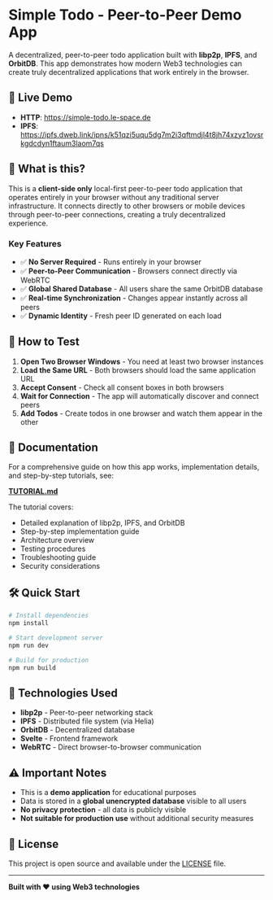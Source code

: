 # Simple Todo - Peer-to-Peer Demo App

A decentralized, peer-to-peer todo application built with **libp2p**, **IPFS**, and **OrbitDB**. This app demonstrates how modern Web3 technologies can create truly decentralized applications that work entirely in the browser.

## 🚀 Live Demo

- **HTTP**: https://simple-todo.le-space.de
- **IPFS**: https://ipfs.dweb.link/ipns/k51qzi5uqu5dg7m2i3qftmdjl4t8jh74xzyz1ovsrkgdcdyn1ftaum3laom7qs

## 🎯 What is this?

This is a **client-side only** local-first peer-to-peer todo application that operates entirely in your browser without any traditional server infrastructure. It connects directly to other browsers or mobile devices through peer-to-peer connections, creating a truly decentralized experience.

### Key Features

- ✅ **No Server Required** - Runs entirely in your browser
- ✅ **Peer-to-Peer Communication** - Browsers connect directly via WebRTC
- ✅ **Global Shared Database** - All users share the same OrbitDB database
- ✅ **Real-time Synchronization** - Changes appear instantly across all peers
- ✅ **Dynamic Identity** - Fresh peer ID generated on each load

## 🎯 How to Test

1. **Open Two Browser Windows** - You need at least two browser instances
2. **Load the Same URL** - Both browsers should load the same application URL
3. **Accept Consent** - Check all consent boxes in both browsers
4. **Wait for Connection** - The app will automatically discover and connect peers
5. **Add Todos** - Create todos in one browser and watch them appear in the other

## 🎯 Documentation

For a comprehensive guide on how this app works, implementation details, and step-by-step tutorials, see:

**[ TUTORIAL.md](./TUTORIAL.md)**

The tutorial covers:
- Detailed explanation of libp2p, IPFS, and OrbitDB
- Step-by-step implementation guide
- Architecture overview
- Testing procedures
- Troubleshooting guide
- Security considerations

## 🛠️ Quick Start

```bash
# Install dependencies
npm install

# Start development server
npm run dev

# Build for production
npm run build
```

## 🔧 Technologies Used

- **libp2p** - Peer-to-peer networking stack
- **IPFS** - Distributed file system (via Helia)
- **OrbitDB** - Decentralized database
- **Svelte** - Frontend framework
- **WebRTC** - Direct browser-to-browser communication

## ⚠️ Important Notes

- This is a **demo application** for educational purposes
- Data is stored in a **global unencrypted database** visible to all users
- **No privacy protection** - all data is publicly visible
- **Not suitable for production use** without additional security measures

## 📄 License

This project is open source and available under the [LICENSE](./LICENSE) file.

---

**Built with ❤️ using Web3 technologies**
